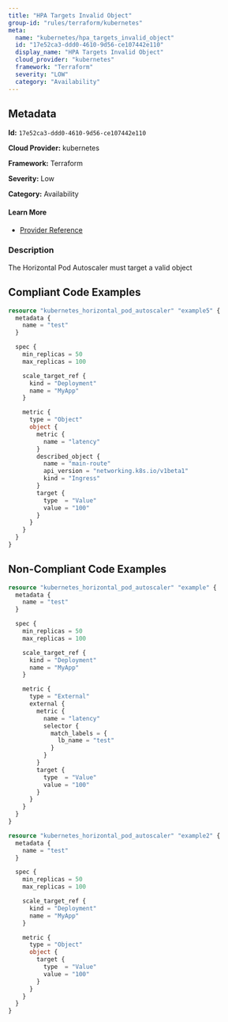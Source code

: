 ```yaml
---
title: "HPA Targets Invalid Object"
group-id: "rules/terraform/kubernetes"
meta:
  name: "kubernetes/hpa_targets_invalid_object"
  id: "17e52ca3-ddd0-4610-9d56-ce107442e110"
  display_name: "HPA Targets Invalid Object"
  cloud_provider: "kubernetes"
  framework: "Terraform"
  severity: "LOW"
  category: "Availability"
---
```

## Metadata

**Id:** `17e52ca3-ddd0-4610-9d56-ce107442e110`

**Cloud Provider:** kubernetes

**Framework:** Terraform

**Severity:** Low

**Category:** Availability

#### Learn More

 - [Provider Reference](https://registry.terraform.io/providers/hashicorp/kubernetes/latest/docs/resources/horizontal_pod_autoscaler#metric)

### Description

 The Horizontal Pod Autoscaler must target a valid object


## Compliant Code Examples
```terraform
resource "kubernetes_horizontal_pod_autoscaler" "example5" {
  metadata {
    name = "test"
  }

  spec {
    min_replicas = 50
    max_replicas = 100

    scale_target_ref {
      kind = "Deployment"
      name = "MyApp"
    }

    metric {
      type = "Object"
      object {
        metric {
          name = "latency"
        }
        described_object {
          name = "main-route"
          api_version = "networking.k8s.io/v1beta1"
          kind = "Ingress"
        }
        target {
          type  = "Value"
          value = "100"
        }
      }
    }
  }
}

```
## Non-Compliant Code Examples
```terraform
resource "kubernetes_horizontal_pod_autoscaler" "example" {
  metadata {
    name = "test"
  }

  spec {
    min_replicas = 50
    max_replicas = 100

    scale_target_ref {
      kind = "Deployment"
      name = "MyApp"
    }

    metric {
      type = "External"
      external {
        metric {
          name = "latency"
          selector {
            match_labels = {
              lb_name = "test"
            }
          }
        }
        target {
          type  = "Value"
          value = "100"
        }
      }
    }
  }
}

resource "kubernetes_horizontal_pod_autoscaler" "example2" {
  metadata {
    name = "test"
  }

  spec {
    min_replicas = 50
    max_replicas = 100

    scale_target_ref {
      kind = "Deployment"
      name = "MyApp"
    }

    metric {
      type = "Object"
      object {
        target {
          type  = "Value"
          value = "100"
        }
      }
    }
  }
}

```